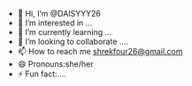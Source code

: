 - 👋 Hi, I’m @DAISYYY26
- 👀 I’m interested in ...
- 🌱 I’m currently learning ...
- 💞️ I’m looking to collaborate ....
- 📫 How to reach me shrekfour26@gmail.com
- 😄 Pronouns:she/her
- ⚡ Fun fact:....

<!---
DAISYYY26/DAISYYY26 is a ✨ special ✨ repository because its `README.md` (this file) appears on your GitHub profile.
You can click the Preview link to take a look at your changes.
--->
